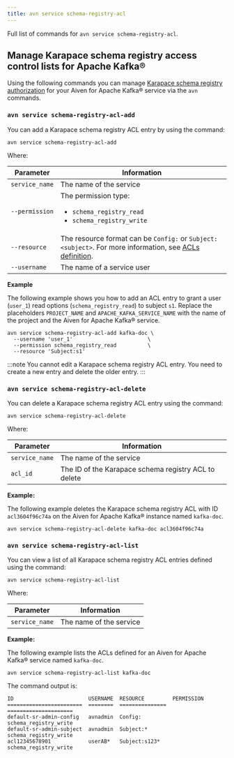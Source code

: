 ```yaml
---
title: avn service schema-registry-acl
---
```


Full list of commands for
`avn service schema-registry-acl`.

## Manage Karapace schema registry access control lists for Apache Kafka®

Using the following commands you can manage
[Karapace schema registry authorization](/docs/products/kafka/karapace/concepts/schema-registry-authorization) for your Aiven for Apache Kafka® service via the `avn`
commands.

### `avn service schema-registry-acl-add`

You can add a Karapace schema registry ACL entry by using the command:

```
avn service schema-registry-acl-add
```

Where:

| Parameter      | Information                                                                                                                                                      |
| -------------- | ---------------------------------------------------------------------------------------------------------------------------------------------------------------- |
| `service_name` | The name of the service                                                                                                                                          |
| `--permission` | The permission type:<ul><li>`schema_registry_read`</li><li>`schema_registry_write`</li></ul>                                                                     |
| `--resource`   | The resource format can be `Config:` or `Subject:<subject>`. For more information, see [ACLs definition](/docs/products/kafka/karapace/concepts/acl-definition). |
| `--username`   | The name of a service user                                                                                                                                       |


**Example**

The following example shows you how to add an ACL entry to grant a user
(`user_1`) read options (`schema_registry_read`) to subject `s1`.
Replace the placeholders `PROJECT_NAME` and `APACHE_KAFKA_SERVICE_NAME`
with the name of the project and the Aiven for Apache Kafka® service.

```
avn service schema-registry-acl-add kafka-doc \
  --username 'user_1'                        \
  --permission schema_registry_read          \
  --resource 'Subject:s1'
```

:::note
You cannot edit a Karapace schema registry ACL entry. You need to create
a new entry and delete the older entry.
:::

### `avn service schema-registry-acl-delete`

You can delete a Karapace schema registry ACL entry using the command:

```
avn service schema-registry-acl-delete
```

Where:

| Parameter      | Information                                          |
| -------------- | ---------------------------------------------------- |
| `service_name` | The name of the service                              |
| `acl_id`       | The ID of the Karapace schema registry ACL to delete |

**Example:**

The following example deletes the Karapace schema registry ACL with ID
`acl3604f96c74a` on the Aiven for Apache Kafka® instance named
`kafka-doc`.

```
avn service schema-registry-acl-delete kafka-doc acl3604f96c74a
```

### `avn service schema-registry-acl-list`

You can view a list of all Karapace schema registry ACL entries defined
using the command:

```
avn service schema-registry-acl-list
```

Where:

| Parameter      | Information             |
| -------------- | ----------------------- |
| `service_name` | The name of the service |

**Example:**

The following example lists the ACLs defined for an Aiven for Apache
Kafka® service named `kafka-doc`.

```
avn service schema-registry-acl-list kafka-doc
```

The command output is:

``` text
ID                        USERNAME  RESOURCE         PERMISSION
========================  ========  ===============  =====================
default-sr-admin-config   avnadmin  Config:          schema_registry_write
default-sr-admin-subject  avnadmin  Subject:*        schema_registry_write
acl12345678901            userAB*   Subject:s123*    schema_registry_write
```
